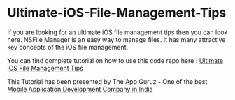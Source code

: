 Ultimate-iOS-File-Management-Tips
=================================

If you are looking for an ultimate iOS file management tips then you can look here. NSFile Manager is an easy way to manage files. It has many attractive key concepts of the iOS file management.

You can find complete tutorial on how to use this code repo here : <a href="http://www.theappguruz.com/blog/ultimate-ios-file-management-tips" target="_blank">Ultimate iOS File Management Tips</a>

This Tutorial has been presented by The App Guruz - One of the best <a href="http://www.theappguruz.com/mobile-application-development/">Mobile Application Development Company in India</a>
